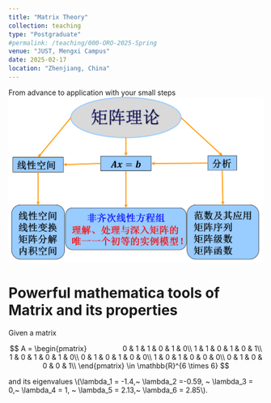 ```yaml
---
title: "Matrix Theory"
collection: teaching
type: "Postgraduate"
#permalink: /teaching/000-ORO-2025-Spring  
venue: "JUST, Mengxi Campus"
date: 2025-02-17
location: "Zhenjiang, China"
---
```


From advance to application with your small steps <br/><img src='/images/matrixtheory/mt.png'>

 
Powerful mathematica tools of Matrix and its properties
======

Given a matrix 

$$
        A = 
        \begin{pmatrix}                 
        0 & 1 & 1 & 0 & 1 & 0\\
        1 & 1 & 0 & 1 & 0 & 1\\
        1 & 0 & 1 & 0 & 1 & 0\\
        0 & 1 & 0 & 1 & 0 & 0\\
        1 & 0 & 1 & 0 & 0 & 0\\
        0 & 1 & 0 & 0 & 0 & 1\\
        \end{pmatrix}
        \in \mathbb{R}^{6 \times 6}
$$

and its eigenvalues \\(\lambda_1 = -1.4,~ \lambda_2 =-0.59, ~ \lambda_3 = 0,~ \lambda_4 = 1, ~ \lambda_5 = 2.13,~ \lambda_6 = 2.85\\).
 
 
